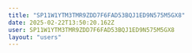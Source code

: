 ```yaml
---
title: "SP11W1YTM3TMR9ZDD7F6FAD53BQJ1ED9N575M5GX8"
date: 2025-02-22T13:50:20.162Z
user: SP11W1YTM3TMR9ZDD7F6FAD53BQJ1ED9N575M5GX8
layout: "users"
---
```

    